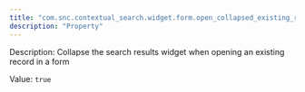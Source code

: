 ```yaml
---
title: "com.snc.contextual_search.widget.form.open_collapsed_existing_records"
description: "Property"
---
```


Description: Collapse the search results widget when opening an existing record in a form

Value: `true`
